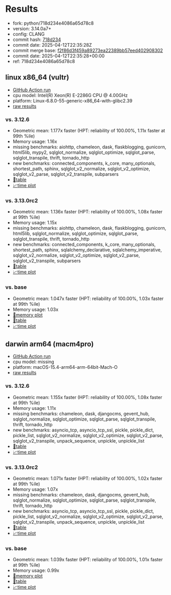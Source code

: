 # Results

- fork: python/718d234e4086a65d78c8
- version: 3.14.0a7+
- config: CLANG
- commit hash: [718d234](https://github.com/python/cpython/commit/718d234)
- commit date: 2025-04-12T22:35:28Z
- commit merge base: [f2f86d3f459a89273ea22389bb57eed402908302](https://github.com/python/cpython/commit/f2f86d3f459a89273ea22389bb57eed402908302)
- commit date: 2025-04-12T22:35:28+00:00
- ref: 718d234e4086a65d78c8

## linux x86_64 (vultr)

- [GitHub Action run](https://github.com/facebookexperimental/free-threading-benchmarking/actions/runs/14424572441)
- cpu model: Intel(R) Xeon(R) E-2286G CPU @ 4.00GHz
- platform: Linux-6.8.0-55-generic-x86_64-with-glibc2.39
- [raw results](bm-20250412-vultr-x86_64-python-718d234e4086a65d78c8-3.14.0a7%2B-718d234.json)

### vs. 3.12.6

- Geometric mean: 1.177x faster (HPT: reliability of 100.00%, 1.11x faster at 99th %ile)
- Memory usage: 1.16x
- missing benchmarks: aiohttp, chameleon, dask, flaskblogging, gunicorn, html5lib, mypy2, sqlglot_normalize, sqlglot_optimize, sqlglot_parse, sqlglot_transpile, thrift, tornado_http
- new benchmarks: connected_components, k_core, many_optionals, shortest_path, sphinx, sqlglot_v2_normalize, sqlglot_v2_optimize, sqlglot_v2_parse, sqlglot_v2_transpile, subparsers
- [📄table](bm-20250412-vultr-x86_64-python-718d234e4086a65d78c8-3.14.0a7%2B-718d234-vs-3.12.6.md)
- [📈time plot](bm-20250412-vultr-x86_64-python-718d234e4086a65d78c8-3.14.0a7%2B-718d234-vs-3.12.6.svg)

### vs. 3.13.0rc2

- Geometric mean: 1.136x faster (HPT: reliability of 100.00%, 1.08x faster at 99th %ile)
- Memory usage: 1.15x
- missing benchmarks: aiohttp, chameleon, dask, flaskblogging, gunicorn, html5lib, sqlglot_normalize, sqlglot_optimize, sqlglot_parse, sqlglot_transpile, thrift, tornado_http
- new benchmarks: connected_components, k_core, many_optionals, shortest_path, sphinx, sqlalchemy_declarative, sqlalchemy_imperative, sqlglot_v2_normalize, sqlglot_v2_optimize, sqlglot_v2_parse, sqlglot_v2_transpile, subparsers
- [📄table](bm-20250412-vultr-x86_64-python-718d234e4086a65d78c8-3.14.0a7%2B-718d234-vs-3.13.0rc2.md)
- [📈time plot](bm-20250412-vultr-x86_64-python-718d234e4086a65d78c8-3.14.0a7%2B-718d234-vs-3.13.0rc2.svg)

### vs. base

- Geometric mean: 1.047x faster (HPT: reliability of 100.00%, 1.03x faster at 99th %ile)
- Memory usage: 1.03x
- [🧠memory plot](bm-20250412-vultr-x86_64-python-718d234e4086a65d78c8-3.14.0a7%2B-718d234-vs-base-mem.svg)
- [📄table](bm-20250412-vultr-x86_64-python-718d234e4086a65d78c8-3.14.0a7%2B-718d234-vs-base.md)
- [📈time plot](bm-20250412-vultr-x86_64-python-718d234e4086a65d78c8-3.14.0a7%2B-718d234-vs-base.svg)

## darwin arm64 (macm4pro)

- [GitHub Action run](https://github.com/facebookexperimental/free-threading-benchmarking/actions/runs/14424572441)
- cpu model: missing
- platform: macOS-15.4-arm64-arm-64bit-Mach-O
- [raw results](bm-20250412-macm4pro-arm64-python-718d234e4086a65d78c8-3.14.0a7%2B-718d234.json)

### vs. 3.12.6

- Geometric mean: 1.155x faster (HPT: reliability of 100.00%, 1.08x faster at 99th %ile)
- Memory usage: 1.11x
- missing benchmarks: chameleon, dask, djangocms, gevent_hub, sqlglot_normalize, sqlglot_optimize, sqlglot_parse, sqlglot_transpile, thrift, tornado_http
- new benchmarks: asyncio_tcp, asyncio_tcp_ssl, pickle, pickle_dict, pickle_list, sqlglot_v2_normalize, sqlglot_v2_optimize, sqlglot_v2_parse, sqlglot_v2_transpile, unpack_sequence, unpickle, unpickle_list
- [📄table](bm-20250412-macm4pro-arm64-python-718d234e4086a65d78c8-3.14.0a7%2B-718d234-vs-3.12.6.md)
- [📈time plot](bm-20250412-macm4pro-arm64-python-718d234e4086a65d78c8-3.14.0a7%2B-718d234-vs-3.12.6.svg)

### vs. 3.13.0rc2

- Geometric mean: 1.071x faster (HPT: reliability of 100.00%, 1.02x faster at 99th %ile)
- Memory usage: 1.07x
- missing benchmarks: chameleon, dask, djangocms, gevent_hub, sqlglot_normalize, sqlglot_optimize, sqlglot_parse, sqlglot_transpile, thrift, tornado_http
- new benchmarks: asyncio_tcp, asyncio_tcp_ssl, pickle, pickle_dict, pickle_list, sqlglot_v2_normalize, sqlglot_v2_optimize, sqlglot_v2_parse, sqlglot_v2_transpile, unpack_sequence, unpickle, unpickle_list
- [📄table](bm-20250412-macm4pro-arm64-python-718d234e4086a65d78c8-3.14.0a7%2B-718d234-vs-3.13.0rc2.md)
- [📈time plot](bm-20250412-macm4pro-arm64-python-718d234e4086a65d78c8-3.14.0a7%2B-718d234-vs-3.13.0rc2.svg)

### vs. base

- Geometric mean: 1.039x faster (HPT: reliability of 100.00%, 1.01x faster at 99th %ile)
- Memory usage: 0.99x
- [🧠memory plot](bm-20250412-macm4pro-arm64-python-718d234e4086a65d78c8-3.14.0a7%2B-718d234-vs-base-mem.svg)
- [📄table](bm-20250412-macm4pro-arm64-python-718d234e4086a65d78c8-3.14.0a7%2B-718d234-vs-base.md)
- [📈time plot](bm-20250412-macm4pro-arm64-python-718d234e4086a65d78c8-3.14.0a7%2B-718d234-vs-base.svg)

